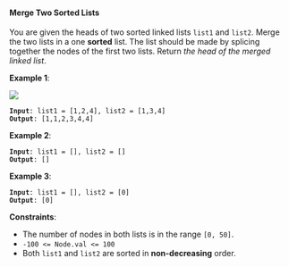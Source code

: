 #### Merge Two Sorted Lists
You are given the heads of two sorted linked lists  `list1`  and  `list2`.
Merge the two lists in a one  **sorted**  list. The list should be made by splicing together the nodes of the first two lists.
Return  _the head of the merged linked list_.

**Example 1**:

![](example_1.jpg)
<pre><code><b>Input</b>: list1 = [1,2,4], list2 = [1,3,4]
<b>Output</b>: [1,1,2,3,4,4]
</code></pre>

**Example 2**:
<pre><code><b>Input</b>: list1 = [], list2 = []
<b>Output</b>: []
</code></pre>

**Example 3**:
<pre><code><b>Input</b>: list1 = [], list2 = [0]
<b>Output</b>: [0]
</code></pre>

**Constraints**:
* The number of nodes in both lists is in the range `[0, 50]`.
* `-100 <= Node.val <= 100`
* Both `list1` and `list2` are sorted in **non-decreasing** order.
